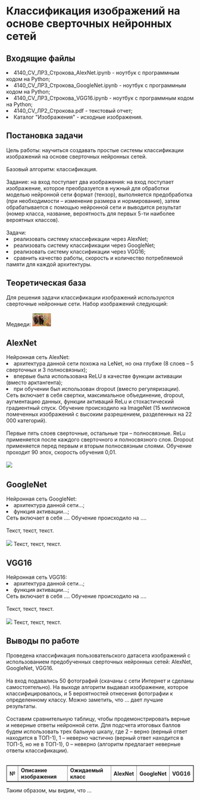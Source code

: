 <h1>Классификация изображений на основе сверточных нейронных сетей</h1>
<h2>Входящие файлы</h2>
<li>4140_CV_ЛР3_Строкова_AlexNet.ipynb - ноутбук с программным кодом на Python;
<li>4140_CV_ЛР3_Строкова_GoogleNet.ipynb - ноутбук с программным кодом на Python;
<li>4140_CV_ЛР3_Строкова_VGG16.ipynb - ноутбук с программным кодом на Python;
<li>4140_CV_ЛР2_Строкова.pdf - текстовый отчет;
<li>Каталог "Изображения" - исходные изображения.
<h2>Постановка задачи</h2>
Цель работы: научиться создавать простые системы классификации изображений на основе сверточных нейронных сетей. <br>
<br>
Базовый алгоритм: классификация.<br>
<br>
Задание: на вход поступает два изображения: на вход поступает изображение, которое преобразуется в нужный для обработки моделью нейронной сети формат (тензор), выполняется предобработка (при необходимости – изменение размера и нормирование), затем обрабатывается с помощью нейронной сети и выводится результат (номер класса, название, вероятность для первых 5-ти наиболее вероятных классов). <br>
<br>
Задачи: 
<li> реализовать систему классификации через AlexNet;
<li> реализовать систему классификации через GoogleNet;
<li> реализовать систему классификации через VGG16;
<li> сравнить качество работы, скорость и количество потребляемой памяти для каждой архитектуры.
<br>
<h2>Теоретическая база</h2>
Для решения задачи классификации изображений используются сверточные нейронные сети. Набор изображений следующий:<br>
<br>
   Медведи:
<img src="Изображения/1.jpg"/ width="50" height="35">

<h2>AlexNet</h2>
Нейронная сеть AlexNet:
<li> архитектура данной сети похожа на LeNet, но она глубже (8 слоев – 5 сверточных и 3 полносвязных);
<li> впервые была использована ReLU в качестве функции активации (вместо арктангента);
<li> при обучении был использован dropout (вместо регуляризации).
<br>
Сеть включает в себя свертки, максимальное объединение, dropout, аугментацию данных, функции активаций ReLu и стохастический градиентный спуск. Обучение происходило на ImageNet (15 миллионов помеченных изображений с высоким разрешением, разделенных на 22 000 категорий).<br>
<br>
Первые пять слоев сверточные, остальные три – полносвязные. ReLu применяется после каждого сверточного и полносвязного слоя. Dropout применяется перед первым и вторым полносвязным слоями. Обучение проходит 90 эпох, скорость обучения 0,01.<br>
<br>
<img src="Изображения/Прямой_поиск/0.png"/>

<h2>GoogleNet</h2>
Нейронная сеть GoogleNet:
<li> архитектура данной сети...;
<li> функция активации...;
<br>
Сеть включает в себя .... Обучение происходило на ....<br>
<br>
Текст, текст, текст. <br>
<br>
<img src="Изображения/Прямой_поиск/0.png"/>
Текст, текст, текст. <br>

<h2>VGG16</h2>
Нейронная сеть VGG16:
<li> архитектура данной сети...;
<li> функция активации...;
<br>
Сеть включает в себя .... Обучение происходило на ....<br>
<br>
Текст, текст, текст. <br>
<br>
<img src="Изображения/Прямой_поиск/0.png"/>
Текст, текст, текст. <br>

<h2>Выводы по работе</h2>
Проведена классификация пользовательского датасета изображений с использованием предобученных сверточных нейронных сетей: AlexNet, GoogleNet, VGG16.<br>
<br>
На вход подавались 50 фотографий (скачаны с сети Интернет и сделаны самостоятельно). На выходе алгоритм выдавал изображение, которое классифицировалось, и 5 вероятностей отнесения фотографии к определенному классу. Можно заметить, что ... дает лучшие результаты. <br>
<br>
Составим сравнительную таблицу, чтобы продемонстрировать верные и неверные ответы нейронной сети. Для подсчета итоговых баллов будем использовать трех бальную шкалу, где 2 – верно (верный ответ находится в ТОП-1), 1 – неверно частично (верный ответ находится в ТОП-5, но не в ТОП-1), 0 – неверно (алгоритм предлагает неверные ответы классификации).<br>
<br>
<table border="1">
   <tr>
    <th>№</th>
    <th>Описание изображения</th>
    <th>Ожидаемый класс</th>
    <th>AlexNet</th>
    <th>GoogleNet</th>
    <th>VGG16</th>
   </tr>
 </table>
Таким образом, мы видим, что ...
